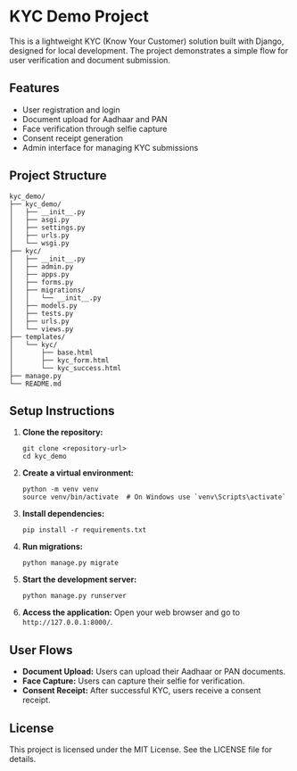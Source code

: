 # KYC Demo Project

This is a lightweight KYC (Know Your Customer) solution built with Django, designed for local development. The project demonstrates a simple flow for user verification and document submission.

## Features

- User registration and login
- Document upload for Aadhaar and PAN
- Face verification through selfie capture
- Consent receipt generation
- Admin interface for managing KYC submissions

## Project Structure

```
kyc_demo/
├── kyc_demo/
│   ├── __init__.py
│   ├── asgi.py
│   ├── settings.py
│   ├── urls.py
│   └── wsgi.py
├── kyc/
│   ├── __init__.py
│   ├── admin.py
│   ├── apps.py
│   ├── forms.py
│   ├── migrations/
│   │   └── __init__.py
│   ├── models.py
│   ├── tests.py
│   ├── urls.py
│   └── views.py
├── templates/
│   └── kyc/
│       ├── base.html
│       ├── kyc_form.html
│       └── kyc_success.html
├── manage.py
└── README.md
```

## Setup Instructions

1. **Clone the repository:**
   ```
   git clone <repository-url>
   cd kyc_demo
   ```

2. **Create a virtual environment:**
   ```
   python -m venv venv
   source venv/bin/activate  # On Windows use `venv\Scripts\activate`
   ```

3. **Install dependencies:**
   ```
   pip install -r requirements.txt
   ```

4. **Run migrations:**
   ```
   python manage.py migrate
   ```

5. **Start the development server:**
   ```
   python manage.py runserver
   ```

6. **Access the application:**
   Open your web browser and go to `http://127.0.0.1:8000/`.

## User Flows

- **Document Upload:** Users can upload their Aadhaar or PAN documents.
- **Face Capture:** Users can capture their selfie for verification.
- **Consent Receipt:** After successful KYC, users receive a consent receipt.

## License

This project is licensed under the MIT License. See the LICENSE file for details.
